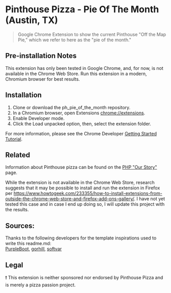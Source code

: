 # Pinthouse Pizza - Pie Of The Month (Austin, TX)

> Google Chrome Extension to show the current Pinthouse "Off the Map Pie," which we refer to here as the "pie of the month."

## Pre-installation Notes

This extension has only been tested in Google Chrome, and, for now, is not available in the Chrome Web Store. Run this extension in a modern, Chromium browser for best results.

## Installation

1. Clone or download the ph_pie_of_the_month repository.
2. In a Chromium browser, open Extensions [chrome://extensions](chrome://extensions).
3. Enable Developer mode.
4. Click the Load unpacked option, then, select the extension folder.

For more information, please see the Chrome Developer [Getting Started Tutorial](https://developer.chrome.com/extensions/getstarted).

## Related
Information about Pinthouse pizza can be found on the [PHP "Our Story"](http://pinthousepizza.com/burnet/about) page.

While the extension is not available in the Chrome Web Store, research suggests that it may be possible to install and run the extension in Firefox per https://www.howtogeek.com/233355/how-to-install-extensions-from-outside-the-chrome-web-store-and-firefox-add-ons-gallery/. I have not yet tested this case and in case I end up doing so, I will update this project with the results.

## Sources:
Thanks to the following developers for the template inspirations used to write this readme.md:  
[PurpleBoot](https://gist.github.com/PurpleBooth/109311bb0361f32d87a2#file-readme-template-md),  [gorhill](https://github.com/gorhill/uBlock), [softvar](https://github.com/softvar/enhanced-github/blob/master/README.md)

## Legal
❗️ This extension is neither sponsored nor endorsed by Pinthouse Pizza and is merely a pizza passion project.
